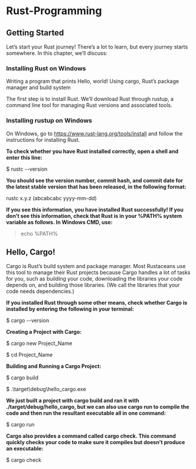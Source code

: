 ﻿# Rust-Programming

## Getting Started
Let’s start your Rust journey! There’s a lot to learn, but every journey starts somewhere. In this chapter, we’ll discuss:

### Installing Rust on Windows
Writing a program that prints Hello, world!
Using cargo, Rust’s package manager and build system

The first step is to install Rust. We’ll download Rust through rustup, a command line tool for managing Rust versions and associated tools.

### Installing rustup on Windows
On Windows, go to https://www.rust-lang.org/tools/install and follow the instructions for installing Rust. 

**To check whether you have Rust installed correctly, open a shell and enter this line:**

$ rustc --version


**You should see the version number, commit hash, and commit date for the latest stable version that has been released, in the following format:**

rustc x.y.z (abcabcabc yyyy-mm-dd)


**If you see this information, you have installed Rust successfully! If you don’t see this information, check that Rust is in your %PATH% system variable as follows.
In Windows CMD, use:**

> echo %PATH%


## Hello, Cargo!
Cargo is Rust’s build system and package manager. Most Rustaceans use this tool to manage their Rust projects because Cargo handles a lot of tasks for you, such as building your code, downloading the libraries your code depends on, and building those libraries. (We call the libraries that your code needs dependencies.)

**If you installed Rust through some other means, check whether Cargo is installed by entering the following in your terminal:**

$ cargo --version


**Creating a Project with Cargo:**

$ cargo new Project_Name

$ cd Project_Name


**Building and Running a Cargo Project:**

$ cargo build

$ .\target\debug\hello_cargo.exe 


**We just built a project with cargo build and ran it with ./target/debug/hello_cargo, but we can also use cargo run to compile the code and then run the resultant executable all in one command:**

$ cargo run


**Cargo also provides a command called cargo check. This command quickly checks your code to make sure it compiles but doesn’t produce an executable:**

$ cargo check

